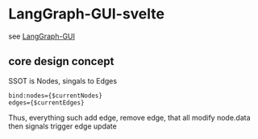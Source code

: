 # LangGraph-GUI-svelte

see [LangGraph-GUI](https://github.com/LangGraph-GUI/LangGraph-GUI)


## core design concept

SSOT is Nodes, singals to Edges
```
bind:nodes={$currentNodes}
edges={$currentEdges} 
```

Thus, everything such add edge, remove edge, that all modify node.data then signals trigger edge update
